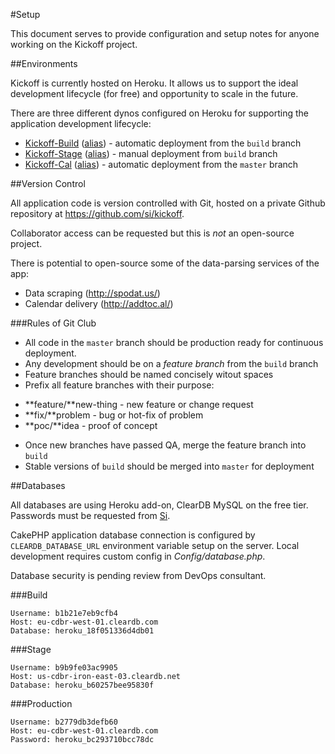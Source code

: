 #Setup

This document serves to provide configuration and setup notes for anyone working on the Kickoff project.

##Environments

Kickoff is currently hosted on Heroku. It allows us to support the ideal development lifecycle (for free) and opportunity to scale in the future. 

There are three different dynos configured on Heroku for supporting the application development lifecycle:

 * [Kickoff-Build](https://kickoff-build.herokuapp.com/) ([alias](http://build.kickoffcalendars.com)) - automatic deployment from the `build` branch 
 * [Kickoff-Stage](https://kickoff-stage.herokuapp.com) ([alias](http://beta.kickoffcalendars.com)) - manual deployment from `build` branch 
 * [Kickoff-Cal](https://kickoff-cal.herokuapp.com) ([alias](https://kickoffcalendars.com)) - automatic deployment from the `master` branch 

##Version Control

All application code is version controlled with Git, hosted on a private Github repository at https://github.com/si/kickoff. 

Collaborator access can be requested but this is *not* an open-source project. 

There is potential to open-source some of the data-parsing services of the app:
 
 * Data scraping (http://spodat.us/)
 * Calendar delivery (http://addtoc.al/)

###Rules of Git Club

* All code in the `master` branch should be production ready for continuous deployment.
* Any development should be on a *feature branch* from the `build` branch
* Feature branches should be named concisely witout spaces
* Prefix all feature branches with their purpose:
 - **feature/**new-thing - new feature or change request
 - **fix/**problem - bug or hot-fix of problem
 - **poc/**idea - proof of concept
* Once new branches have passed QA, merge the feature branch into `build`
* Stable versions of `build` should be merged into `master` for deployment 
 
##Databases

All databases are using Heroku add-on, ClearDB MySQL on the free tier.
Passwords must be requested from [Si](https://github.com/si).

CakePHP application database connection is configured by `CLEARDB_DATABASE_URL` environment variable setup on the server. Local development requires custom config in *Config/database.php*. 

Database security is pending review from DevOps consultant.
 
###Build

    Username: b1b21e7eb9cfb4
    Host: eu-cdbr-west-01.cleardb.com
    Database: heroku_18f051336d4db01

###Stage

    Username: b9b9fe03ac9905
    Host: us-cdbr-iron-east-03.cleardb.net
    Database: heroku_b60257bee95830f

###Production

    Username: b2779db3defb60
    Host: eu-cdbr-west-01.cleardb.com
    Password: heroku_bc293710bcc78dc